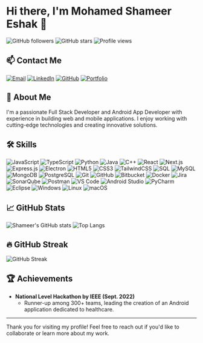 # Hi there, I'm Mohamed Shameer Eshak 👋

![GitHub followers](https://img.shields.io/github/followers/Shameer24?label=Follow&style=social)
![GitHub stars](https://img.shields.io/github/stars/Shameer24?label=Stars&style=social)
![Profile views](https://komarev.com/ghpvc/?username=Shameer24&color=blueviolet)

## 📫 Contact Me
[![Email](https://img.shields.io/badge/Email-me425@njit.edu-red?style=flat&logo=gmail&logoColor=white)](mailto:me425@njit.edu)
[![LinkedIn](https://img.shields.io/badge/LinkedIn-Connect-blue?style=flat&logo=linkedin)](https://linkedin.com/in/mohamed-shameer-eshak)
[![GitHub](https://img.shields.io/badge/GitHub-Profile-black?style=flat&logo=github&logoColor=white)](https://github.com/Shameer24)
[![Portfolio](https://img.shields.io/badge/Portfolio-Visit-green?style=flat&logo=google-chrome&logoColor=white)](https://shameer24.github.io/MyPortfolio/)

## 🚀 About Me
I'm a passionate Full Stack Developer and Android App Developer with experience in building web and mobile applications. I enjoy working with cutting-edge technologies and creating innovative solutions.

## 🛠️ Skills
![JavaScript](https://img.shields.io/badge/-JavaScript-black?style=flat-square&logo=javascript)
![TypeScript](https://img.shields.io/badge/-TypeScript-black?style=flat-square&logo=typescript)
![Python](https://img.shields.io/badge/-Python-black?style=flat-square&logo=python)
![Java](https://img.shields.io/badge/-Java-black?style=flat-square&logo=java)
![C++](https://img.shields.io/badge/-C++-black?style=flat-square&logo=c%2B%2B)
![React](https://img.shields.io/badge/-React-black?style=flat-square&logo=react)
![Next.js](https://img.shields.io/badge/-Next.js-black?style=flat-square&logo=next.js)
![Express.js](https://img.shields.io/badge/-Express.js-black?style=flat-square&logo=express)
![Electron](https://img.shields.io/badge/-Electron-black?style=flat-square&logo=electron)
![HTML5](https://img.shields.io/badge/-HTML5-black?style=flat-square&logo=html5)
![CSS3](https://img.shields.io/badge/-CSS3-black?style=flat-square&logo=css3)
![TailwindCSS](https://img.shields.io/badge/-TailwindCSS-black?style=flat-square&logo=tailwind-css)
![SQL](https://img.shields.io/badge/-SQL-black?style=flat-square&logo=postgresql)
![MySQL](https://img.shields.io/badge/-MySQL-black?style=flat-square&logo=mysql)
![MongoDB](https://img.shields.io/badge/-MongoDB-black?style=flat-square&logo=mongodb)
![PostgreSQL](https://img.shields.io/badge/-PostgreSQL-black?style=flat-square&logo=postgresql)
![Git](https://img.shields.io/badge/-Git-black?style=flat-square&logo=git)
![GitHub](https://img.shields.io/badge/-GitHub-black?style=flat-square&logo=github)
![Bitbucket](https://img.shields.io/badge/-Bitbucket-black?style=flat-square&logo=bitbucket)
![Docker](https://img.shields.io/badge/-Docker-black?style=flat-square&logo=docker)
![Jira](https://img.shields.io/badge/-Jira-black?style=flat-square&logo=jira)
![SonarQube](https://img.shields.io/badge/-SonarQube-black?style=flat-square&logo=sonarqube)
![Postman](https://img.shields.io/badge/-Postman-black?style=flat-square&logo=postman)
![VS Code](https://img.shields.io/badge/-VS%20Code-black?style=flat-square&logo=visual-studio-code)
![Android Studio](https://img.shields.io/badge/-Android%20Studio-black?style=flat-square&logo=android-studio)
![PyCharm](https://img.shields.io/badge/-PyCharm-black?style=flat-square&logo=pycharm)
![Eclipse](https://img.shields.io/badge/-Eclipse-black?style=flat-square&logo=eclipse)
![Windows](https://img.shields.io/badge/-Windows-black?style=flat-square&logo=windows)
![Linux](https://img.shields.io/badge/-Linux-black?style=flat-square&logo=linux)
![macOS](https://img.shields.io/badge/-macOS-black?style=flat-square&logo=apple)

## 📈 GitHub Stats
![Shameer's GitHub stats](https://github-readme-stats.vercel.app/api?username=Shameer24&show_icons=true&theme=radical)
![Top Langs](https://github-readme-stats.vercel.app/api/top-langs/?username=Shameer24&layout=compact&theme=radical)

## 🔥 GitHub Streak
![GitHub Streak](https://github-readme-streak-stats.herokuapp.com/?user=Shameer24&theme=radical)

## 🏆 Achievements
- **National Level Hackathon by IEEE (Sept. 2022)**
  - Runner-up among 300+ teams, leading the creation of an Android application dedicated to healthcare.

---

Thank you for visiting my profile! Feel free to reach out if you'd like to collaborate or learn more about my work.
